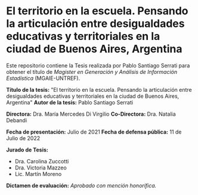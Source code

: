 # El territorio en la escuela. Pensando la articulación entre desigualdades educativas y territoriales en la ciudad de Buenos Aires, Argentina

Este repositorio contiene la Tesis realizada por Pablo Santiago Serrati para obtener el título de *Magister en Generación y Análisis de Información Estadística* (MGAIE-UNTREF). 

**Título de la tesis:** "El territorio en la escuela. Pensando la articulación entre desigualdades educativas y territoriales en la ciudad de Buenos Aires, Argentina"
**Autor de la tesis:** Pablo Santiago Serrati

**Directora:** Dra. María Mercedes Di Virgilio
**Co-Directora:** Dra. Natalia Debandi

**Fecha de presentación:** Julio de 2021
**Fecha de defensa pública:** 11 de Julio de 2022

**Jurado de Tesis:**
* Dra. Carolina Zuccotti
* Dra. Victoria Mazzeo
* Lic. Martín Moreno

**Dictamen de evaluación:** *Aprobado con mención honorífica.*
